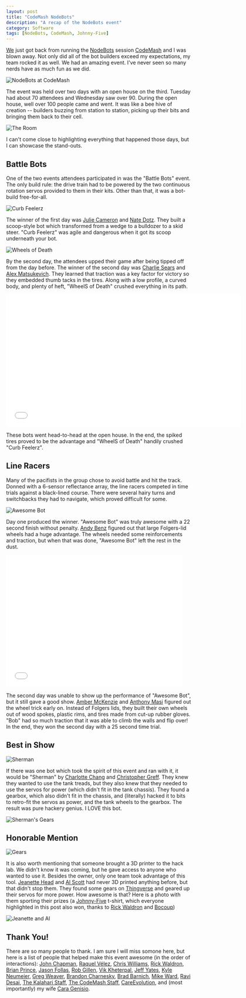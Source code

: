 ```yaml
---
layout: post
title: "CodeMash NodeBots"
description: "A recap of the NodeBots event"
category: Software
tags: [NodeBots, CodeMash, Johnny-Five]
---
```


[We](http://LetsFixHealthcare.com) just got back from running the [NodeBots](http://nodebots.io) session [CodeMash](http://codemash.org) and I was blown away.  Not only did all of the bot builders exceed my expectations, my team rocked it as well.  We had an amazing event.  I've never seen so many nerds have as much fun as we did.  

![NodeBots at CodeMash](/images/codemash15/codemash.nodebots.jpg)

The event was held over two days with an open house on the third.  Tuesday had about 70 attendees and Wednesday saw over 90.  During the open house, well over 100 people came and went.  It was like a bee hive of creation -- builders buzzing from station to station, picking up their bits and bringing them back to their cell.  

![The Room](/images/codemash15/the-room.jpg)

I can't come close to highlighting everything that happened those days, but I can showcase the stand-outs.

## Battle Bots
One of the two events attendees participated in was the "Battle Bots" event.  The only build rule: the drive train had to be powered by the two continuous rotation servos provided to them in their kits.  Other than that, it was a bot-build free-for-all.  

![Curb Feelerz](/images/codemash15/curb-feelerz.jpg)

The winner of the first day was [Julie Cameron](https://twitter.com/jewlofthelotus) and [Nate Dotz](https://twitter.com/nathandotz).  They built a scoop-style bot which transformed from a wedge to a bulldozer to a skid steer.  "Curb Feelerz" was agile and dangerous when it got its scoop underneath your bot.

![Wheels of Death](/images/codemash15/wheels-of-death.jpg)

By the second day, the attendees upped their game after being tipped off from the day before. The winner of the second day was [Charlie Sears](https://twitter.com/CharlieSears) and [Alex Matsukevich](https://twitter.com/fusionmobile/).  They learned that traction was a key factor for victory so they embedded thumb tacks in the tires.  Along with a low profile, a curved body, and plenty of heft, "WheelS of Death" crushed everything in its path. 

<iframe width="640" height="360" src="//www.youtube.com/embed/H9AzpnXpcrU" frameborder="0" allowfullscreen></iframe>

These bots went head-to-head at the open house.  In the end, the spiked tires proved to be the advantage and "WheelS of Death" handily crushed "Curb Feelerz".

## Line Racers
Many of the pacifists in the group chose to avoid battle and hit the track.  Donned with a 6-sensor reflectance array, the line racers competed in time trials against a black-lined course.  There were several hairy turns and switchbacks they had to navigate, which proved difficult for some.  

![Awesome Bot](/images/codemash15/awesome-bot.jpg)

Day one produced the winner.  "Awesome Bot" was truly awesome with a 22 second finish without penalty.  [Andy Benz](https://twitter.com/andorbal) figured out that large Folgers-lid wheels had a huge advantage. The wheels needed some reinforcements and traction, but when that was done, "Awesome Bot" left the rest in the dust.

<iframe width="480" height="360" src="//www.youtube.com/embed/FdlE7aQxmAY" frameborder="0" allowfullscreen></iframe>

The second day was unable to show up the performance of "Awesome Bot", but it still gave a good show.  [Amber McKenzie](https://twitter.com/nlprunner/) and [Anthony Masi](https://twitter.com/snoopy_681/) figured out the wheel trick early on.  Instead of Folgers lids, they built their own wheels out of wood spokes, plastic rims, and tires made from cut-up rubber gloves.  "Bob" had so much traction that it was able to climb the walls and flip over!  In the end, they won the second day with a 25 second time trial.

## Best in Show
![Sherman](/images/codemash15/sherman.jpg)

If there was one bot which took the spirit of this event and ran with it, it would be "Sherman" by [Charlotte Chang](https://twitter.com/pushorpull) and [Christopher Greff](https://www.linkedin.com/profile/view?id=196107107).  They knew they wanted to use the tank treads, but they also knew that they needed to use the servos for power (which didn't fit in the tank chassis).  They found a gearbox, which also didn't fit in the chassis, and (literally) hacked it to bits to retro-fit the servos as power, and the tank wheels to the gearbox.  The result was pure hackery genius.  I LOVE this bot.

![Sherman's Gears](/images/codemash15/sherman-gears.jpg)

## Honorable Mention
![Gears](/images/codemash15/gears.jpg)

It is also worth mentioning that someone brought a 3D printer to the hack lab.  We didn't know it was coming, but he gave access to anyone who wanted to use it.  Besides the owner, only one team took advantage of this tool.  [Jeanette Head](https://twitter.com/JeanetteHead17) and [Al Scott](https://twitter.com/aljscott/) had never 3D printed anything before, but that didn't stop them.  They found some gears on [Thingverse](http://www.thingiverse.com/) and geared up their servos for more power.  How awesome is that?  Here is a photo with them sporting their prizes (a [Johnny-Five](https://github.com/rwaldron/johnny-five) t-shirt, which everyone highlighted in this post also won, thanks to [Rick Waldron](https://twitter.com/rwaldron) and [Bocoup](https://twitter.com/bocoup))

![Jeanette and Al](/images/codemash15/jeanette-al.jpg)

## Thank You!
There are so many people to thank.  I am sure I will miss somone here, but here is a list of people that helped make this event awesome (in the order of interactions): [John Chapman](https://twitter.com/JohnChapman), [Raquel Vélez](https://twitter.com/rockbot), [Chris Williams](https://twitter.com/voodootikigod), [Rick Waldron](https://twitter.com/rwaldron), [Brian Prince](https://twitter.com/brianhprince), [Jason Follas](https://twitter.com/jfollas), [Rob Gillen](https://twitter.com/argodev), [Vik Kheterpal](https://www.linkedin.com/profile/view?id=10306994), [Jeff Yates](https://twitter.com/jefftunes), [Kyle Neumeier](https://twitter.com/kneumei), [Greg Weaver](https://twitter.com/sneezinglion), [Brandon Charnesky](https://www.linkedin.com/profile/view?id=187252581), [Brad Barnich](https://twitter.com/bbarnich), [Mike Ward](https://twitter.com/mikeward_aa), [Ravi Desai](https://twitter.com/Ravi_S_Desai), [The Kalahari Staff](http://www.kalahariresorts.com/ohio), [The CodeMash Staff](http://www.codemash.org/), [CareEvolution](http://LetsFixHealthcare.com), and (most importantly) my wife [Cara Genisio](https://twitter.com/CaraGenisio).

